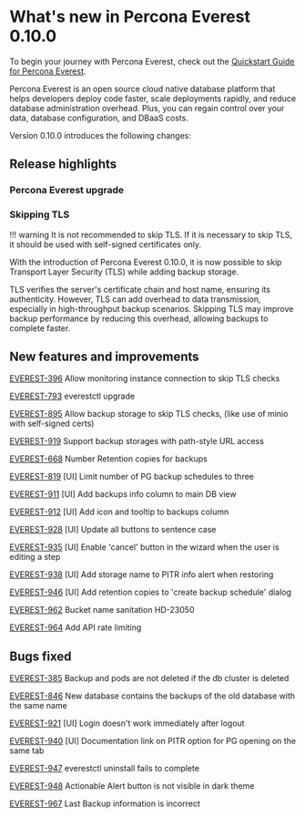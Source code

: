 # What's new in Percona Everest 0.10.0

To begin your journey with Percona Everest, check out the [Quickstart Guide for Percona Everest](../quickstart-guide/quick-install.md).

Percona Everest is an open source cloud native database platform that helps developers deploy code faster, scale deployments rapidly, and reduce database administration overhead. Plus, you can regain control over your data, database configuration, and DBaaS costs.

Version 0.10.0 introduces the following changes:


## Release highlights

### Percona Everest upgrade







### Skipping TLS

!!! warning
    It is not recommended to skip TLS. If it is necessary to skip TLS, it should be used with self-signed certificates only.

With the introduction of Percona Everest 0.10.0, it is now possible to skip Transport Layer Security (TLS) while adding backup storage. 

TLS verifies the server's certificate chain and host name, ensuring its authenticity. However, TLS can add overhead to data transmission, especially in high-throughput backup scenarios. Skipping TLS may improve backup performance by reducing this overhead, allowing backups to complete faster.




## New features and improvements

[EVEREST-396](https://perconadev.atlassian.net/browse/EVEREST-396) Allow monitoring instance connection to skip TLS checks

[EVEREST-793](https://perconadev.atlassian.net/browse/EVEREST-793) everestctl upgrade

[EVEREST-895](https://perconadev.atlassian.net/browse/EVEREST-895) Allow backup storage to skip TLS checks, \(like use of minio with self-signed certs\)

[EVEREST-919](https://perconadev.atlassian.net/browse/EVEREST-919) Support backup storages with path-style URL access

[EVEREST-668](https://perconadev.atlassian.net/browse/EVEREST-668) Number Retention copies for backups

[EVEREST-819](https://perconadev.atlassian.net/browse/EVEREST-819) \[UI\] Limit number of PG backup schedules to three

[EVEREST-911](https://perconadev.atlassian.net/browse/EVEREST-911) \[UI\] Add backups info column to main DB view

[EVEREST-912](https://perconadev.atlassian.net/browse/EVEREST-912) \[UI\] Add icon and tooltip to backups column


[EVEREST-928](https://perconadev.atlassian.net/browse/EVEREST-928) \[UI\] Update all buttons to sentence case

[EVEREST-935](https://perconadev.atlassian.net/browse/EVEREST-935) \[UI\] Enable 'cancel' button in the wizard when the user is editing a step

[EVEREST-938](https://perconadev.atlassian.net/browse/EVEREST-938) \[UI\] Add storage name to PITR info alert when restoring

[EVEREST-946](https://perconadev.atlassian.net/browse/EVEREST-946) \[UI\] Add retention copies to 'create backup schedule' dialog

[EVEREST-962](https://perconadev.atlassian.net/browse/EVEREST-962) Bucket name sanitation HD-23050

[EVEREST-964](https://perconadev.atlassian.net/browse/EVEREST-964) Add API rate limiting

## Bugs fixed

[EVEREST-385](https://perconadev.atlassian.net/browse/EVEREST-385) Backup and pods are not deleted if the db cluster is deleted

[EVEREST-846](https://perconadev.atlassian.net/browse/EVEREST-846) New database contains the backups of the old database with the same name

[EVEREST-921](https://perconadev.atlassian.net/browse/EVEREST-921) \[UI\] Login doesn't work immediately after logout

[EVEREST-940](https://perconadev.atlassian.net/browse/EVEREST-940) \[UI\] Documentation link on PITR option for PG opening on the same tab

[EVEREST-947](https://perconadev.atlassian.net/browse/EVEREST-947) everestctl uninstall fails to complete

[EVEREST-948](https://perconadev.atlassian.net/browse/EVEREST-948) Actionable Alert button is not visible in dark theme

[EVEREST-967](https://perconadev.atlassian.net/browse/EVEREST-967) Last Backup information is incorrect
















